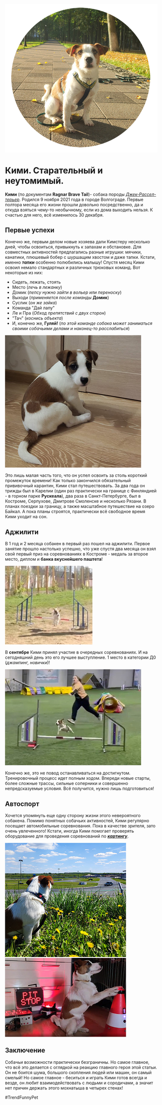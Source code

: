 
![avatar](img/avatar.png)
# Кими. Старательный и неутомимый.


**Кими** (по документам **Ragnar Brave Tail**)- собака породы [_Джек-Рассел-терьер_](https://ru.wikipedia.org/wiki/%D0%94%D0%B6%D0%B5%D0%BA-%D1%80%D0%B0%D1%81%D1%81%D0%B5%D0%BB-%D1%82%D0%B5%D1%80%D1%8C%D0%B5%D1%80). Родился 9 ноября 2021 года в городе Волгограде. Первые полтора месяца его жизни прошли довольно посредственно, да и откуда взяться чему-то необычному, если из дома выходить нельзя. К счастью для него, всё изменилось 30 декабря.


## Первые успехи
Конечно же, первым делом новые хозяева дали Кимстеру несколько дней, чтобы освоиться, привыкнуть к запахам и обстановке. Для совместных активностей предлагались разные игрушки: мячики, канатики, плюшевый бобер с шуршащим хвостом и даже тапки. Кстати, именно ***тапки*** особенно полюбились малышу! 
Спустя месяц Кими освоил немало стандартных и различных трюковых команд. Вот некоторые из них:
* Сидеть, лежать, стоять
* Место (_лечь в лежанку_)
* Домик (_пепсу нужно зайти в вольер или переноску_)
* Выходи (_применяется после команды_ __Домик__)
* Суслик (_он же зайка_)
* Команда "Дай лапу"
* Ле и Пра (_Обход препятствий с двух сторон_)
* "Тач" (_коснись объекта_)
* И, конечно же, __Гуляй!__ (_по этой команде собака может заниматься своими собачьими делами и наконец-то расслабиться_)

![puppy](img/puppy.jpg)

Это лишь малая часть того, что он успел освоить за столь короткий промежуток времени! Как только закончился обязательный прививочный карантин, Кими стал путешествовать. За два года он трижды был в Карелии (один раз практически на границе с Финляндией - в горном парке __Рускеала__), два раза в Санкт-Петербурге, был в Костроме, Серпухове, Дмитрове Смоленске и несколько Рязани. В планах поездки за границу, а также масштабное путешествие на озеро Байкал. А пока планы строятся, практически всё свободное время Кими уходит на сон. 


## Аджилити
В 1 год и 2 месяца собакен в первый раз пошел на аджилити. Первое занятие прошло настолько успешно, что уже спустя два месяца он взял свой первый приз на соревнованиях в Костроме - медаль за второе место, диплом и __банка вкуснейшего паштета__!

![adji1](img/adji1.jpg) 


В __сентябре__ Кими принял участие в очередных соревнованиях. И на сегодняшний день это его лучшее выступление. 1 место в категории Д0 (_джампинг, новички_)! 

![adji2](img/adji2.jpg)

Конечно же, это не повод останавливаться на достигнутом. Тренировочный процесс идет полным ходом. Впереди новые старты, более сложные трассы, сильные соперники и совершенно непредсказуемые условия. Всё получится, нужно лишь подготовиться!


## Автоспорт
Хочется упомянуть еще одну сторону жизни этого невероятного собакена. Помимо понятных собачьих активностей, Кими регулярно посещает автомобильные соревнования. Пока в качестве зрителя, зато очень увлеченного! Кстати, иногда Кими помогает проверять оборудование для проведения соревнований по [***картингу***](https://ru.wikipedia.org/wiki/%D0%9A%D0%B0%D1%80%D1%82%D0%B8%D0%BD%D0%B3). 


![racingdog](img/racingdog2.jpg) ![racingdog](img/pit.jpg)

## Заключение
Собачьи возможности практически безграничны. Но самое главное, что всё это делается с оглядкой на реакцию главного героя этой статьи. Он не боится шума, большого скопления людей или машин, он самый смелый! Но самое главное - беситься и играть Кими готов всегда и везде, он любит взаимодействовать с людьми и сородичами, а значит нет причин держать этого мохнатыша в четырех стенах!

#TrendFunnyPet